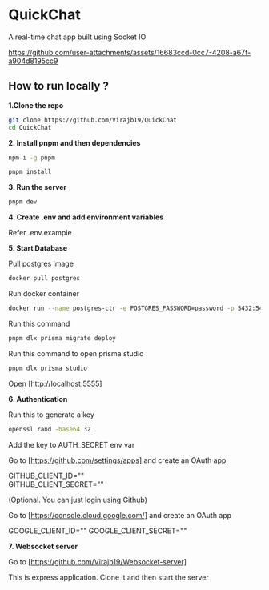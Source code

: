 # QuickChat

A real-time chat app built using Socket IO

https://github.com/user-attachments/assets/16683ccd-0cc7-4208-a67f-a904d8195cc9

## How to run locally ?

**1.Clone the repo**

```bash 
git clone https://github.com/Virajb19/QuickChat
cd QuickChat
```
**2. Install pnpm and then dependencies**

```bash 
npm i -g pnpm
```
```bash
pnpm install
```

**3. Run the server**

```bash
pnpm dev
```

**4. Create .env and add environment variables**

Refer .env.example

**5. Start Database**

Pull postgres image

```bash
docker pull postgres
```
Run docker container

```bash
docker run --name postgres-ctr -e POSTGRES_PASSWORD=password -p 5432:5432 -d postgres

```
Run this command

```bash
pnpm dlx prisma migrate deploy
```

Run this command to open prisma studio

```bash
pnpm dlx prisma studio
```
Open [http://localhost:5555]

**6. Authentication**

Run this to generate a key

```bash
openssl rand -base64 32
```

Add the key to AUTH_SECRET env var

Go to [https://github.com/settings/apps] and create an OAuth app

GITHUB_CLIENT_ID=""  
GITHUB_CLIENT_SECRET=""  

(Optional. You can just login using Github)

Go to [https://console.cloud.google.com/] and create an OAuth app

GOOGLE_CLIENT_ID="" GOOGLE_CLIENT_SECRET=""

**7. Websocket server**

Go to [https://github.com/Virajb19/Websocket-server]

This is express application. Clone it and then start the server
